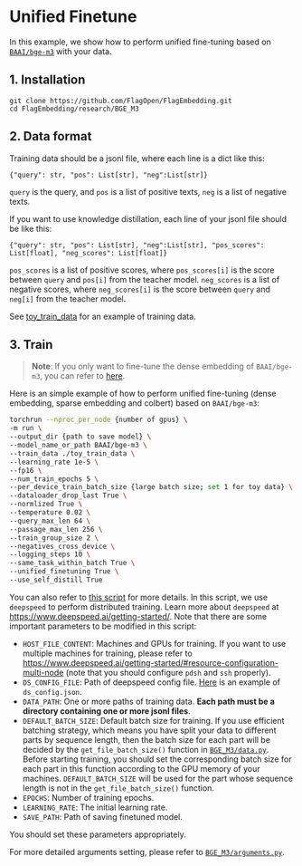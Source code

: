 # Unified Finetune

In this example, we show how to perform unified fine-tuning based on [`BAAI/bge-m3`](https://huggingface.co/BAAI/bge-m3) with your data.

## 1. Installation

```
git clone https://github.com/FlagOpen/FlagEmbedding.git
cd FlagEmbedding/research/BGE_M3
```


## 2. Data format

Training data should be a jsonl file, where each line is a dict like this:

```
{"query": str, "pos": List[str], "neg":List[str]}
```

`query` is the query, and `pos` is a list of positive texts, `neg` is a list of negative texts.

If you want to use knowledge distillation, each line of your jsonl file should be like this:

```
{"query": str, "pos": List[str], "neg":List[str], "pos_scores": List[float], "neg_scores": List[float]}
```

`pos_scores` is a list of positive scores, where `pos_scores[i]` is the score between `query` and `pos[i]` from the teacher model. `neg_scores` is a list of negative scores, where `neg_scores[i]` is the score between `query` and `neg[i]` from the teacher model.

See [toy_train_data](./toy_train_data) for an example of training data.


## 3. Train

> **Note**: If you only want to fine-tune the dense embedding of `BAAI/bge-m3`, you can refer to [here](https://github.com/FlagOpen/FlagEmbedding/tree/master/examples/finetune/embedder#1-standard-model).

Here is an simple example of how to perform unified fine-tuning (dense embedding, sparse embedding and colbert) based on `BAAI/bge-m3`:

```bash
torchrun --nproc_per_node {number of gpus} \
-m run \
--output_dir {path to save model} \
--model_name_or_path BAAI/bge-m3 \
--train_data ./toy_train_data \
--learning_rate 1e-5 \
--fp16 \
--num_train_epochs 5 \
--per_device_train_batch_size {large batch size; set 1 for toy data} \
--dataloader_drop_last True \
--normlized True \
--temperature 0.02 \
--query_max_len 64 \
--passage_max_len 256 \
--train_group_size 2 \
--negatives_cross_device \
--logging_steps 10 \
--same_task_within_batch True \
--unified_finetuning True \
--use_self_distill True
```

You can also refer to [this script](./unified_finetune_bge-m3_exmaple.sh) for more details. In this script, we use `deepspeed` to perform distributed training. Learn more about `deepspeed` at https://www.deepspeed.ai/getting-started/. Note that there are some important parameters to be modified in this script:

- `HOST_FILE_CONTENT`: Machines and GPUs for training. If you want to use multiple machines for training, please refer to https://www.deepspeed.ai/getting-started/#resource-configuration-multi-node (note that you should configure `pdsh` and `ssh` properly).
- `DS_CONFIG_FILE`: Path of deepspeed config file. [Here](https://github.com/hanhainebula/FlagEmbedding/blob/new-flagembedding-v1/examples/finetune/ds_stage0.json) is an example of `ds_config.json`.
- `DATA_PATH`: One or more paths of training data. **Each path must be a directory containing one or more jsonl files**.
- `DEFAULT_BATCH_SIZE`: Default batch size for training. If you use efficient batching strategy, which means you have split your data to different parts by sequence length, then the batch size for each part will be decided by the `get_file_batch_size()` function in [`BGE_M3/data.py`](../../BGE_M3/data.py). Before starting training, you should set the corresponding batch size for each part in this function according to the GPU memory of your machines. `DEFAULT_BATCH_SIZE` will be used for the part whose sequence length is not in the `get_file_batch_size()` function.
- `EPOCHS`: Number of training epochs.
- `LEARNING_RATE`: The initial learning rate.
- `SAVE_PATH`: Path of saving finetuned model.

 You should set these parameters appropriately.


For more detailed arguments setting, please refer to [`BGE_M3/arguments.py`](../../BGE_M3/arguments.py).

